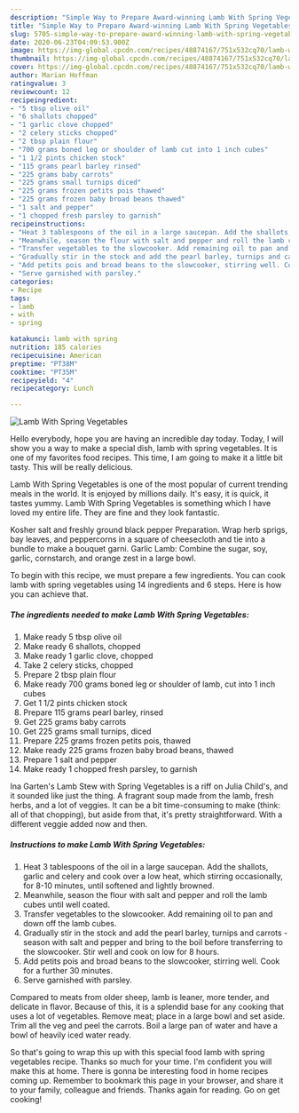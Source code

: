 ```yaml
---
description: "Simple Way to Prepare Award-winning Lamb With Spring Vegetables"
title: "Simple Way to Prepare Award-winning Lamb With Spring Vegetables"
slug: 5705-simple-way-to-prepare-award-winning-lamb-with-spring-vegetables
date: 2020-06-23T04:09:53.900Z
image: https://img-global.cpcdn.com/recipes/48874167/751x532cq70/lamb-with-spring-vegetables-recipe-main-photo.jpg
thumbnail: https://img-global.cpcdn.com/recipes/48874167/751x532cq70/lamb-with-spring-vegetables-recipe-main-photo.jpg
cover: https://img-global.cpcdn.com/recipes/48874167/751x532cq70/lamb-with-spring-vegetables-recipe-main-photo.jpg
author: Marian Hoffman
ratingvalue: 3
reviewcount: 12
recipeingredient:
- "5 tbsp olive oil"
- "6 shallots chopped"
- "1 garlic clove chopped"
- "2 celery sticks chopped"
- "2 tbsp plain flour"
- "700 grams boned leg or shoulder of lamb cut into 1 inch cubes"
- "1 1/2 pints chicken stock"
- "115 grams pearl barley rinsed"
- "225 grams baby carrots"
- "225 grams small turnips diced"
- "225 grams frozen petits pois thawed"
- "225 grams frozen baby broad beans thawed"
- "1 salt and pepper"
- "1 chopped fresh parsley to garnish"
recipeinstructions:
- "Heat 3 tablespoons of the oil in a large saucepan. Add the shallots, garlic and celery and cook over a low heat, which stirring occasionally, for 8-10 minutes, until softened and lightly browned."
- "Meanwhile, season the flour with salt and pepper and roll the lamb cubes until well coated."
- "Transfer vegetables to the slowcooker. Add remaining oil to pan and down off the lamb cubes."
- "Gradually stir in the stock and add the pearl barley, turnips and carrots - season with salt and pepper and bring to the boil before transferring to the slowcooker. Stir well and cook on low for 8 hours."
- "Add petits pois and broad beans to the slowcooker, stirring well. Cook for a further 30 minutes."
- "Serve garnished with parsley."
categories:
- Recipe
tags:
- lamb
- with
- spring

katakunci: lamb with spring 
nutrition: 185 calories
recipecuisine: American
preptime: "PT38M"
cooktime: "PT35M"
recipeyield: "4"
recipecategory: Lunch

---
```



![Lamb With Spring Vegetables](https://img-global.cpcdn.com/recipes/48874167/751x532cq70/lamb-with-spring-vegetables-recipe-main-photo.jpg)

Hello everybody, hope you are having an incredible day today. Today, I will show you a way to make a special dish, lamb with spring vegetables. It is one of my favorites food recipes. This time, I am going to make it a little bit tasty. This will be really delicious.

Lamb With Spring Vegetables is one of the most popular of current trending meals in the world. It is enjoyed by millions daily. It's easy, it is quick, it tastes yummy. Lamb With Spring Vegetables is something which I have loved my entire life. They are fine and they look fantastic.

Kosher salt and freshly ground black pepper Preparation. Wrap herb sprigs, bay leaves, and peppercorns in a square of cheesecloth and tie into a bundle to make a bouquet garni. Garlic Lamb: Combine the sugar, soy, garlic, cornstarch, and orange zest in a large bowl.


To begin with this recipe, we must prepare a few ingredients. You can cook lamb with spring vegetables using 14 ingredients and 6 steps. Here is how you can achieve that.

<!--inarticleads1-->

##### The ingredients needed to make Lamb With Spring Vegetables:

1. Make ready 5 tbsp olive oil
1. Make ready 6 shallots, chopped
1. Make ready 1 garlic clove, chopped
1. Take 2 celery sticks, chopped
1. Prepare 2 tbsp plain flour
1. Make ready 700 grams boned leg or shoulder of lamb, cut into 1 inch cubes
1. Get 1 1/2 pints chicken stock
1. Prepare 115 grams pearl barley, rinsed
1. Get 225 grams baby carrots
1. Get 225 grams small turnips, diced
1. Prepare 225 grams frozen petits pois, thawed
1. Make ready 225 grams frozen baby broad beans, thawed
1. Prepare 1 salt and pepper
1. Make ready 1 chopped fresh parsley, to garnish


Ina Garten&#39;s Lamb Stew with Spring Vegetables is a riff on Julia Child&#39;s, and it sounded like just the thing. A fragrant soup made from the lamb, fresh herbs, and a lot of veggies. It can be a bit time-consuming to make (think: all of that chopping), but aside from that, it&#39;s pretty straightforward. With a different veggie added now and then. 

<!--inarticleads2-->

##### Instructions to make Lamb With Spring Vegetables:

1. Heat 3 tablespoons of the oil in a large saucepan. Add the shallots, garlic and celery and cook over a low heat, which stirring occasionally, for 8-10 minutes, until softened and lightly browned.
1. Meanwhile, season the flour with salt and pepper and roll the lamb cubes until well coated.
1. Transfer vegetables to the slowcooker. Add remaining oil to pan and down off the lamb cubes.
1. Gradually stir in the stock and add the pearl barley, turnips and carrots - season with salt and pepper and bring to the boil before transferring to the slowcooker. Stir well and cook on low for 8 hours.
1. Add petits pois and broad beans to the slowcooker, stirring well. Cook for a further 30 minutes.
1. Serve garnished with parsley.


Compared to meats from older sheep, lamb is leaner, more tender, and delicate in flavor. Because of this, it is a splendid base for any cooking that uses a lot of vegetables. Remove meat; place in a large bowl and set aside. Trim all the veg and peel the carrots. Boil a large pan of water and have a bowl of heavily iced water ready. 

So that's going to wrap this up with this special food lamb with spring vegetables recipe. Thanks so much for your time. I'm confident you will make this at home. There is gonna be interesting food in home recipes coming up. Remember to bookmark this page in your browser, and share it to your family, colleague and friends. Thanks again for reading. Go on get cooking!
